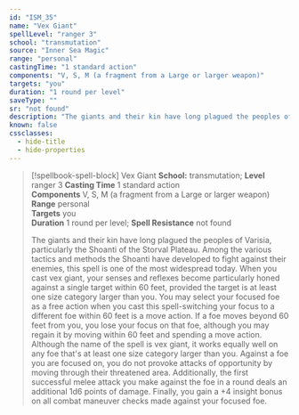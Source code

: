 ```yaml
---
id: "ISM_35"
name: "Vex Giant"
spellLevel: "ranger 3"
school: "transmutation"
source: "Inner Sea Magic"
range: "personal"
castingTime: "1 standard action"
components: "V, S, M (a fragment from a Large or larger weapon)"
targets: "you"
duration: "1 round per level"
saveType: ""
sr: "not found"
description: "The giants and their kin have long plagued the peoples of Varisia, particularly the Shoanti of the Storval Plateau. Among the various tactics and methods the Shoanti have developed to fight against their enemies, this spell is one of the most widespread today.  When you cast vex giant, your senses and reflexes become particularly honed against a single target within 60 feet, provided the target is at least one size category larger than you. You may select your focused foe as a free action when you cast this spell-switching your focus to a different foe within 60 feet is a move action. If a foe moves beyond 60 feet from you, you lose your focus on that foe, although you may regain it by moving within 60 feet and spending a move action. Although the name of the spell is vex giant, it works equally well on any foe that's at least one size category larger than you.  Against a foe you are focused on, you do not provoke attacks of opportunity by moving through their threatened area. Additionally, the first successful melee attack you make against the foe in a round deals an additional 1d6 points of damage. Finally, you gain a +4 insight bonus on all combat maneuver checks made against your focused foe."
known: false
cssclasses:
  - hide-title
  - hide-properties
---
```


> [!spellbook-spell-block] Vex Giant
> **School:** transmutation; **Level** ranger 3
> **Casting Time** 1 standard action  
> **Components** V, S, M (a fragment from a Large or larger weapon)  
> **Range** personal  
> **Targets** you  
> **Duration** 1 round per level; **Spell Resistance** not found
> 
> The giants and their kin have long plagued the peoples of Varisia, particularly the Shoanti of the Storval Plateau. Among the various tactics and methods the Shoanti have developed to fight against their enemies, this spell is one of the most widespread today.  When you cast vex giant, your senses and reflexes become particularly honed against a single target within 60 feet, provided the target is at least one size category larger than you. You may select your focused foe as a free action when you cast this spell-switching your focus to a different foe within 60 feet is a move action. If a foe moves beyond 60 feet from you, you lose your focus on that foe, although you may regain it by moving within 60 feet and spending a move action. Although the name of the spell is vex giant, it works equally well on any foe that's at least one size category larger than you.  Against a foe you are focused on, you do not provoke attacks of opportunity by moving through their threatened area. Additionally, the first successful melee attack you make against the foe in a round deals an additional 1d6 points of damage. Finally, you gain a +4 insight bonus on all combat maneuver checks made against your focused foe.